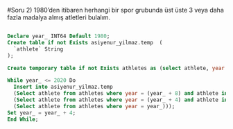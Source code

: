 #Soru 2) 1980’den itibaren herhangi bir spor grubunda üst üste 3 veya daha fazla madalya almış atletleri bulalım.

```SQL

Declare year_ INT64 Default 1980;
Create table if not Exists asiyenur_yilmaz.temp  (
  `athlete` String
);

Create temporary table if not Exists athletes as (select athlete, year from asiyenur_yilmaz.summer_medals where year >= 1980 group by athlete, year);

While year_ <= 2020 Do
  Insert into asiyenur_yilmaz.temp 
  (Select athlete from athletes where year = (year_ + 8) and athlete in 
  (Select athlete from athletes where year = (year_ + 4) and athlete in 
  (Select athlete from athletes where year = year_)));
Set year_ = year_ + 4;
End While;

```

